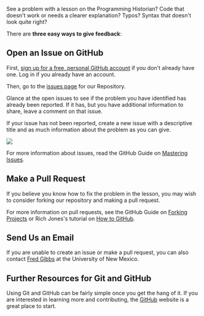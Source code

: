 See a problem with a lesson on the Programming Historian? Code that doesn't work or needs a clearer explanation? Typos? Syntax that doesn't look quite right?

There are **three easy ways to give feedback**:

## Open an Issue on GitHub

First, [sign up for a free, personal GitHub account](https://help.github.com/articles/signing-up-for-a-new-github-account) if you don't already have one. Log in if you already have an account.

Then, go to the [issues page](https://github.com/programminghistorian/jekyll/issues?state=open) for our Repository. 

Glance at the open issues to see if the problem you have identified has already been reported. If it has, but you have additional information to share, leave a comment on that issue.

If your issue has not been reported, create a new issue with a descriptive title and as much information about the problem as you can give. 

![](https://cloud.githubusercontent.com/assets/1126864/3697100/52b37768-139e-11e4-816e-c3eee5516997.png)

For more information about issues, read the GitHub Guide on [Mastering Issues](https://guides.github.com/features/issues/).

## Make a Pull Request

If you believe you know how to fix the problem in the lesson, you may wish to consider forking our repository and making a pull request.

For more information on pull requests, see the GitHub Guide on [Forking Projects](https://guides.github.com/activities/forking/) or Rich Jones's tutorial on [How to GitHub](https://gun.io/blog/how-to-github-fork-branch-and-pull-request/).

## Send Us an Email

If you are unable to create an issue or make a pull request, you can also contact <a href="mailto:fwgibbs@gmail.com">Fred Gibbs</a> at the University of New Mexico.

## Further Resources for Git and GitHub

Using Git and GitHub can be fairly simple once you get the hang of it.  If you are interested in learning more and contributing, the [GitHub](https://help.github.com/articles/good-resources-for-learning-git-and-github/) website is a great place to start.
